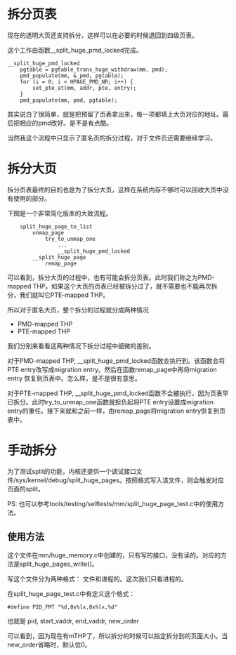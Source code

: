 # 拆分页表

现在的透明大页还支持拆分，这样可以在必要的时候退回到四级页表。

这个工作由函数__split_huge_pmd_locked完成。

```
__split_huge_pmd_locked
    pgtable = pgtable_trans_huge_withdraw(mm, pmd);
    pmd_populate(mm, &_pmd, pgtable);
    for (i = 0; i < HPAGE_PMD_NR; i++) {
        set_pte_at(mm, addr, pte, entry);
    }
    pmd_populate(mm, pmd, pgtable);
```

其实说白了很简单，就是把预留了页表拿出来，每一项都填上大页对应的地址。最后把相应的pmd改好。是不是有点酷。

当然我这个流程中只显示了匿名页的拆分过程，对于文件页还需要继续学习。

# 拆分大页

拆分页表最终的目的也是为了拆分大页，这样在系统内存不够时可以回收大页中没有使用的部分。

下图是一个非常简化版本的大致流程。

```
    split_huge_page_to_list
        unmap_page
            try_to_unmap_one
                ...
                __split_huge_pmd_locked
        __split_huge_page
            remap_page
```

可以看到，拆分大页的过程中，也有可能会拆分页表。此时我们称之为PMD-mapped THP。如果这个大页的页表已经被拆分过了，就不需要也不能再次拆分，我们就叫它PTE-mapped THP。

所以对于匿名大页，整个拆分的过程就分成两种情况

  * PMD-mapped THP
  * PTE-mapped THP

我们分别来看看这两种情况下拆分过程中细微的差别。

对于PMD-mapped THP, __split_huge_pmd_locked函数会执行到。该函数会将PTE entry改写成migration entry。然后在函数remap_page中再将migration entry 恢复到页表中。怎么样，是不是很有意思。

对于PTE-mapped THP, __split_huge_pmd_locked函数不会被执行，因为页表早已拆分。此时try_to_unmap_one函数就担负起将PTE entry设置成migration entry的重任。接下来就和之前一样，由remap_page将migration entry恢复到页表中。

# 手动拆分

为了测试split的功能，内核还提供一个调试接口文件/sys/kernel/debug/split_huge_pages。按照格式写入该文件，则会触发对应页面的split。

PS: 也可以参考tools/testing/selftests/mm/split_huge_page_test.c中的使用方法。

## 使用方法

这个文件在mm/huge_memory.c中创建的，只有写的接口，没有读的。对应的方法是split_huge_pages_write()。

写这个文件分为两种格式： 文件和进程的。这次我们只看进程的。

在split_huge_page_test.c中有定义这个格式：

```
#define PID_FMT "%d,0x%lx,0x%lx,%d"
```

也就是 pid, start_vaddr, end_vaddr, new_order

可以看到，因为现在有mTHP了，所以拆分的时候可以指定拆分到的页面大小。当new_order省略时，默认位0。
